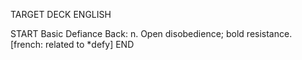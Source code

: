 TARGET DECK
ENGLISH

START
Basic
Defiance
Back: n. Open disobedience; bold resistance. [french: related to *defy]
END
